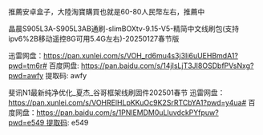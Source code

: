 推薦安卓盒子，大陸淘寶購買也就是60-80人民幣左右，推薦中

晶晨S905L3A-S905L3AB通刷-slimBOXtv-9.15-V5-精简中文线刷包(支持ipv6%2B移动遥控8G可用5.4G左右)-20250127春节版

迅雷网盘：https://pan.xunlei.com/s/VOH_rd6mu4s3j3Ii6uUEHBmdA1?pwd=tm6r#
百度网盘: https://pan.baidu.com/s/14jIsLjT3JI8OSDbfPVsNxg?pwd=awfy 提取码: awfy


斐讯N1最新纯净优化_夏杰_谷哥框架线刷固件202501春节
迅雷网盘：https://pan.xunlei.com/s/VOHRElHLpKKuOc9K2SrRTCbYA1?pwd=y4ua#
百度网盘：https://pan.baidu.com/s/1PNlEMDM0uLluvdckPYfpuw?pwd=e549 提取码: e549
